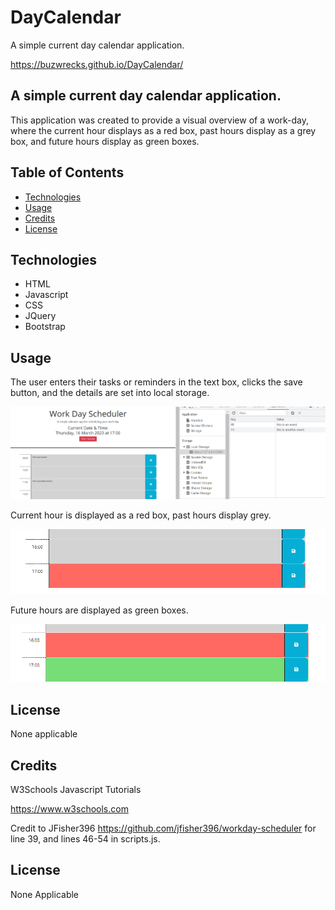 # DayCalendar
A simple current day calendar application.

https://buzwrecks.github.io/DayCalendar/

## A simple current day calendar application.
This application was created to provide a visual overview of a work-day, where the current hour displays as a red box, past hours display as a grey box, and future hours display as green boxes. 

## Table of Contents
- [Technologies](#technologies)
- [Usage](#usage)
- [Credits](#credits)
- [License](#license)

## Technologies
- HTML
- Javascript
- CSS
- JQuery
- Bootstrap

## Usage

The user enters their tasks or reminders in the text box, clicks the save button, and the details are set into local storage. 

![Day calendar enter details](/assets/images/calendar1.png)

Current hour is displayed as a red box, past hours display grey. 

![Current hour color red](/assets/images/calendar2.png)

Future hours are displayed as green boxes. 

![Future hour color green](/assets/images/calendar3.png)


## License

None applicable

## Credits

W3Schools Javascript Tutorials

https://www.w3schools.com

Credit to JFisher396 https://github.com/jfisher396/workday-scheduler for line 39, and lines 46-54 in scripts.js. 

## License

None Applicable
